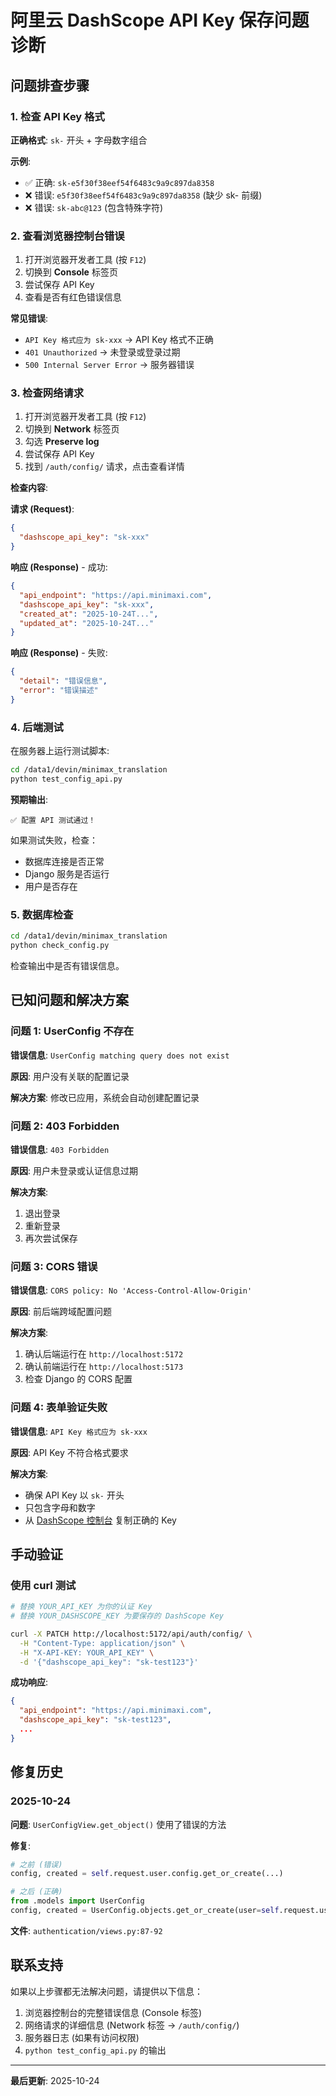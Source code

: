 # 阿里云 DashScope API Key 保存问题诊断

## 问题排查步骤

### 1. 检查 API Key 格式

**正确格式**: `sk-` 开头 + 字母数字组合

**示例**:
- ✅ 正确: `sk-e5f30f38eef54f6483c9a9c897da8358`
- ❌ 错误: `e5f30f38eef54f6483c9a9c897da8358` (缺少 sk- 前缀)
- ❌ 错误: `sk-abc@123` (包含特殊字符)

### 2. 查看浏览器控制台错误

1. 打开浏览器开发者工具 (按 `F12`)
2. 切换到 **Console** 标签页
3. 尝试保存 API Key
4. 查看是否有红色错误信息

**常见错误**:
- `API Key 格式应为 sk-xxx` → API Key 格式不正确
- `401 Unauthorized` → 未登录或登录过期
- `500 Internal Server Error` → 服务器错误

### 3. 检查网络请求

1. 打开浏览器开发者工具 (按 `F12`)
2. 切换到 **Network** 标签页
3. 勾选 **Preserve log**
4. 尝试保存 API Key
5. 找到 `/auth/config/` 请求，点击查看详情

**检查内容**:

**请求 (Request)**:
```json
{
  "dashscope_api_key": "sk-xxx"
}
```

**响应 (Response)** - 成功:
```json
{
  "api_endpoint": "https://api.minimaxi.com",
  "dashscope_api_key": "sk-xxx",
  "created_at": "2025-10-24T...",
  "updated_at": "2025-10-24T..."
}
```

**响应 (Response)** - 失败:
```json
{
  "detail": "错误信息",
  "error": "错误描述"
}
```

### 4. 后端测试

在服务器上运行测试脚本:

```bash
cd /data1/devin/minimax_translation
python test_config_api.py
```

**预期输出**:
```
✅ 配置 API 测试通过！
```

如果测试失败，检查：
- 数据库连接是否正常
- Django 服务是否运行
- 用户是否存在

### 5. 数据库检查

```bash
cd /data1/devin/minimax_translation
python check_config.py
```

检查输出中是否有错误信息。

## 已知问题和解决方案

### 问题 1: UserConfig 不存在

**错误信息**: `UserConfig matching query does not exist`

**原因**: 用户没有关联的配置记录

**解决方案**: 修改已应用，系统会自动创建配置记录

### 问题 2: 403 Forbidden

**错误信息**: `403 Forbidden`

**原因**: 用户未登录或认证信息过期

**解决方案**:
1. 退出登录
2. 重新登录
3. 再次尝试保存

### 问题 3: CORS 错误

**错误信息**: `CORS policy: No 'Access-Control-Allow-Origin'`

**原因**: 前后端跨域配置问题

**解决方案**:
1. 确认后端运行在 `http://localhost:5172`
2. 确认前端运行在 `http://localhost:5173`
3. 检查 Django 的 CORS 配置

### 问题 4: 表单验证失败

**错误信息**: `API Key 格式应为 sk-xxx`

**原因**: API Key 不符合格式要求

**解决方案**:
- 确保 API Key 以 `sk-` 开头
- 只包含字母和数字
- 从 [DashScope 控制台](https://dashscope.console.aliyun.com/apiKey) 复制正确的 Key

## 手动验证

### 使用 curl 测试

```bash
# 替换 YOUR_API_KEY 为你的认证 Key
# 替换 YOUR_DASHSCOPE_KEY 为要保存的 DashScope Key

curl -X PATCH http://localhost:5172/api/auth/config/ \
  -H "Content-Type: application/json" \
  -H "X-API-KEY: YOUR_API_KEY" \
  -d '{"dashscope_api_key": "sk-test123"}'
```

**成功响应**:
```json
{
  "api_endpoint": "https://api.minimaxi.com",
  "dashscope_api_key": "sk-test123",
  ...
}
```

## 修复历史

### 2025-10-24

**问题**: `UserConfigView.get_object()` 使用了错误的方法

**修复**:
```python
# 之前 (错误)
config, created = self.request.user.config.get_or_create(...)

# 之后 (正确)
from .models import UserConfig
config, created = UserConfig.objects.get_or_create(user=self.request.user)
```

**文件**: `authentication/views.py:87-92`

## 联系支持

如果以上步骤都无法解决问题，请提供以下信息：

1. 浏览器控制台的完整错误信息 (Console 标签)
2. 网络请求的详细信息 (Network 标签 → `/auth/config/`)
3. 服务器日志 (如果有访问权限)
4. `python test_config_api.py` 的输出

---

**最后更新**: 2025-10-24
